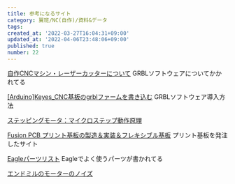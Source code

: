 ```yaml
---
title: 参考になるサイト
category: 翼班/NC(自作)/資料&データ
tags: 
created_at: '2022-03-27T16:04:31+09:00'
updated_at: '2022-04-06T23:48:06+09:00'
published: true
number: 22
---
```


[自作CNCマシン・レーザーカッターについて](https://cnc-selfbuild.blogspot.com/2016/03/blog-post_26.html?m=1)
GRBLソフトウェアについてかかれてる

[[Arduino]Keyes_CNC基板のgrblファームを書き込む](http://ivis-mynikki.blogspot.com/2017/11/arduinokeyeyescncgrbl.html)
GRBLソフトウェア導入方法

[ステッピングモータ：マイクロステップ動作原理](https://techweb.rohm.co.jp/motor/knowledge/basics/basics-04/452)

[Fusion PCB プリント基板の製造＆実装＆フレキシブル基板](https://www.fusionpcb.jp/)
プリント基板を発注したサイト

[Eagleパーツリスト](http://xn--48jaa0d.jp/make/eagle_parts.html)
Eagleでよく使うパーツが書かれてる

[エンドミルのモーターのノイズ](https://www.youtube.com/watch?v=8X5qi-3mk0Q)


